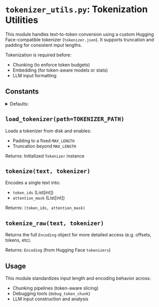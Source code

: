 # `tokenizer_utils.py`: Tokenization Utilities

This module handles text-to-token conversion using a custom Hugging Face-compatible tokenizer (`tokenizer.json`). It supports truncation and padding for consistent input lengths.

Tokenization is required before:
- Chunking (to enforce token budgets)
- Embedding (for token-aware models or stats)
- LLM input formatting

## Constants

<details>
<summary>Defaults:</summary>

- `TOKENIZER_PATH`: `"assets/tokenizer.json"`  
- `PAD_ID`: `1`  
- `PAD_TOKEN`: `"<pad>"`  
- `MAX_LENGTH`: `512`
</details>



## `load_tokenizer(path=TOKENIZER_PATH)`

Loads a tokenizer from disk and enables:
- Padding to a fixed `MAX_LENGTH`
- Truncation beyond `MAX_LENGTH`

Returns: Initialized `Tokenizer` instance



## `tokenize(text, tokenizer)`

Encodes a single text into:
- `token_ids` (List[int])
- `attention_mask` (List[int])

Returns: `(token_ids, attention_mask)`



## `tokenize_raw(text, tokenizer)`

Returns the full `Encoding` object for more detailed access (e.g. offsets, tokens, etc).

Returns: `Encoding` (from Hugging Face `tokenizers`)



## Usage

This module standardizes input length and encoding behavior across:
- Chunking pipelines (token-aware slicing)
- Debugging tools (`debug_token_chunk`)
- LLM input construction and analysis